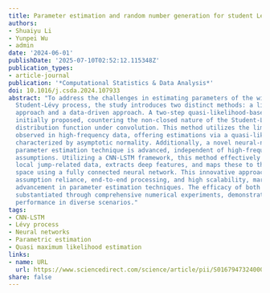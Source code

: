 ```yaml
---
title: Parameter estimation and random number generation for student Lévy processes
authors:
- Shuaiyu Li
- Yunpei Wu
- admin
date: '2024-06-01'
publishDate: '2025-07-10T02:52:12.115348Z'
publication_types:
- article-journal
publication: '*Computational Statistics & Data Analysis*'
doi: 10.1016/j.csda.2024.107933
abstract: "To address the challenges in estimating parameters of the widely applied
  Student-Lévy process, the study introduces two distinct methods: a likelihood-based
  approach and a data-driven approach. A two-step quasi-likelihood-based method is
  initially proposed, countering the non-closed nature of the Student-Lévy process's
  distribution function under convolution. This method utilizes the limiting properties
  observed in high-frequency data, offering estimations via a quasi-likelihood function
  characterized by asymptotic normality. Additionally, a novel neural-network-based
  parameter estimation technique is advanced, independent of high-frequency observation
  assumptions. Utilizing a CNN-LSTM framework, this method effectively processes sparse,
  local jump-related data, extracts deep features, and maps these to the parameter
  space using a fully connected neural network. This innovative approach ensures minimal
  assumption reliance, end-to-end processing, and high scalability, marking a significant
  advancement in parameter estimation techniques. The efficacy of both methods is
  substantiated through comprehensive numerical experiments, demonstrating their robust
  performance in diverse scenarios."
tags:
- CNN-LSTM
- Lévy process
- Neural networks
- Parametric estimation
- Quasi maximum likelihood estimation
links:
- name: URL
  url: https://www.sciencedirect.com/science/article/pii/S0167947324000173
share: false 
---
```


